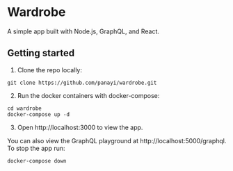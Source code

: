 # Wardrobe

A simple app built with Node.js, GraphQL, and React.

## Getting started

1. Clone the repo locally:

```shell
git clone https://github.com/panayi/wardrobe.git
```

2. Run the docker containers with docker-compose:

```
cd wardrobe
docker-compose up -d
```

3. Open http://localhost:3000 to view the app.

You can also view the GraphQL playground at http://localhost:5000/graphql. To stop the app run:

```
docker-compose down
```
